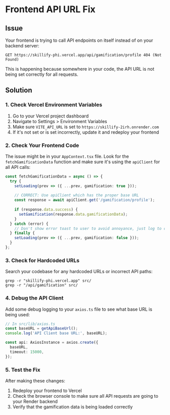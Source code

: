 # Frontend API URL Fix

## Issue

Your frontend is trying to call API endpoints on itself instead of on your backend server:

```
GET https://skillify-phi.vercel.app/api/gamification/profile 404 (Not Found)
```

This is happening because somewhere in your code, the API URL is not being set correctly for all requests.

## Solution

### 1. Check Vercel Environment Variables

1. Go to your Vercel project dashboard
2. Navigate to Settings > Environment Variables
3. Make sure `VITE_API_URL` is set to `https://skillify-2irh.onrender.com`
4. If it's not set or is set incorrectly, update it and redeploy your frontend

### 2. Check Your Frontend Code

The issue might be in your `AppContext.tsx` file. Look for the `fetchGamificationData` function and make sure it's using the `apiClient` for all API calls:

```typescript
const fetchGamificationData = async () => {
  try {
    setLoading(prev => ({ ...prev, gamification: true }));
    
    // CORRECT: Use apiClient which has the proper base URL
    const response = await apiClient.get('/gamification/profile');
    
    if (response.data.success) {
      setGamification(response.data.gamificationData);
    }
  } catch (error) {
    // Don't show error toast to user to avoid annoyance, just log to console
  } finally {
    setLoading(prev => ({ ...prev, gamification: false }));
  }
};
```

### 3. Check for Hardcoded URLs

Search your codebase for any hardcoded URLs or incorrect API paths:

```
grep -r "skillify-phi.vercel.app" src/
grep -r "/api/gamification" src/
```

### 4. Debug the API Client

Add some debug logging to your `axios.ts` file to see what base URL is being used:

```typescript
// In src/lib/axios.ts
const baseURL = getApiBaseUrl();
console.log('API Client base URL:', baseURL);

const api: AxiosInstance = axios.create({
  baseURL,
  timeout: 15000,
});
```

### 5. Test the Fix

After making these changes:
1. Redeploy your frontend to Vercel
2. Check the browser console to make sure all API requests are going to your Render backend
3. Verify that the gamification data is being loaded correctly 